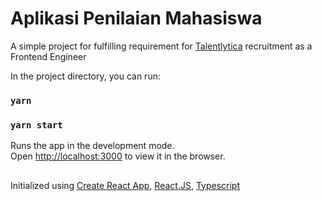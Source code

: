 # Aplikasi Penilaian Mahasiswa

A simple project for fulfilling requirement for
[Talentlytica](https://www.talentlytica.com/) recruitment as a Frontend Engineer

In the project directory, you can run:

### `yarn`

### `yarn start`

Runs the app in the development mode.\
Open [http://localhost:3000](http://localhost:3000) to view it in the browser.

##

Initialized using
[Create React App](https://facebook.github.io/create-react-app/docs/getting-started),
[React.JS](https://reactjs.org/), [Typescript](https://www.typescriptlang.org/)

